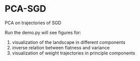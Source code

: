 # PCA-SGD
PCA on trajectories of SGD

Run the demo.py will see figures for:
  1. visualization of the landscape in different components
  2. inverse relation between flatness and variance
  3. visualization of weight trajectories in principle components
